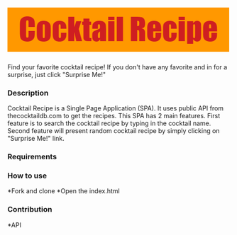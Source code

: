 # ![alt text](Cocktail_Recipe_Banner.png)

Find your favorite cocktail recipe! 
If you don't have any favorite and in for a surprise, just click "Surprise Me!"

### Description

Cocktail Recipe is a Single Page Application (SPA). It uses public API from thecocktaildb.com to get the recipes. This SPA has 2 main features. First feature is to search the cocktail recipe by typing in the cocktail name. Second feature will present random cocktail recipe by simply clicking on "Surprise Me!" link.

### Requirements


### How to use
*Fork and clone
*Open the index.html


### Contribution
*API


